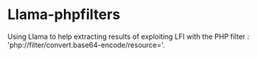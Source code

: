 # Llama-phpfilters
Using Llama to help extracting results of exploiting LFI with the PHP filter : 'php://filter/convert.base64-encode/resource='.
